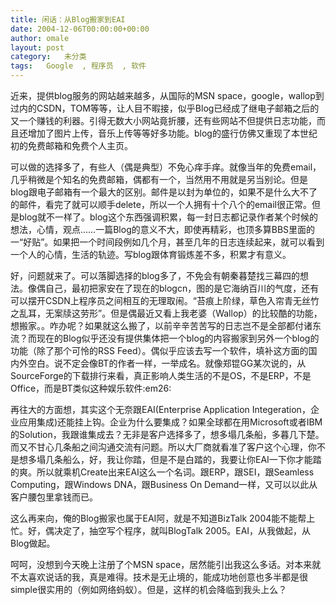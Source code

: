 ```yaml
---
title: 闲话：从Blog搬家到EAI
date: 2004-12-06T00:00:00+00:00
author: omale
layout: post
category:   未分类
tags:   Google  , 程序员  , 软件
---
```

近来，提供blog服务的网站越来越多，从国际的MSN space，google，wallop到过内的CSDN，TOM等等，让人目不暇接，似乎Blog已经成了继电子邮箱之后的又一个赚钱的利器。引得无数大小网站竟折腰，还有些网站不但提供日志功能，而且还增加了图片上传，音乐上传等等好多功能。blog的盛行仿佛又重现了本世纪初的免费邮箱和免费个人主页。

可以做的选择多了，有些人（偶是典型）不免心痒手痒。就像当年的免费email，几乎稍微是个知名的免费邮箱，偶都有一个，当然用不用就是另当别论。但是blog跟电子邮箱有一个最大的区别。邮件是以封为单位的，如果不是什么大不了的邮件，看完了就可以顺手delete，所以一个人拥有十个八个的email很正常。但是blog就不一样了。blog这个东西强调积累，每一封日志都记录作者某个时候的想法，心情，观点……一篇Blog的意义不大，即使再精彩，也顶多算BBS里面的一“好贴”。如果把一个时间段例如几个月，甚至几年的日志连续起来，就可以看到一个人的心情，生活的轨迹。写blog跟体育锻炼差不多，积累才有意义。

好，问题就来了。可以落脚选择的blog多了，不免会有朝秦暮楚找三幕四的想法。像偶自己，最初把家安在了现在的blogcn，图的是它海纳百川的气度，还有可以摆开CSDN上程序员之间相互的无理取闹。“苔痕上阶绿，草色入帘青无丝竹之乱耳，无案牍这劳形”。但是偶最近又看上我老婆（Wallop）的比较酷的功能，想搬家。。咋办呢？如果就这么搬了，以前辛辛苦苦写的日志岂不是全部都付诸东流？而现在的Blog似乎还没有提供集体把一个blog的内容搬家到另外一个blog的功能（除了那个可怜的RSS Feed）。偶似乎应该去写一个软件，填补这方面的国内外空白。说不定会像BT的作者一样，一举成名。就像郑锟GG某次说的，从SourceForge的下载排行来看，真正影响人类生活的不是OS，不是ERP，不是Office，而是BT类似这种娱乐软件:em26:

再往大的方面想，其实这个无奈跟EAI(Enterprise Application Integeration，企业应用集成)还能挂上钩。企业为什么要集成？如果全球都在用Microsoft或者IBM的Solution，我跟谁集成去？无非是客户选择多了，想多塌几条船，多暮几下楚。而又不甘心几条船之间沟通交流有问题。所以大厂商就看准了客户这个心理，你不是想多塌几条船么，好，我让你踏，但是不是白踏的，我要让你EAI一下你才能踏的爽。所以就乘机Create出来EAI这么一个名词。跟ERP，跟SEI，跟Seamless Computing，跟Windows DNA，跟Business On Demand一样，又可以以此从客户腰包里拿钱而已。

这么再来向，俺的Blog搬家也属于EAI阿，就是不知道BizTalk 2004能不能帮上忙。好，偶决定了，抽空写个程序，就叫BlogTalk 2005。EAI，从我做起，从Blog做起。

呵呵，没想到今天晚上注册了个MSN space，居然能引出我这么多话。对本来就不太喜欢说话的我，真是难得。技术是无止境的，能成功地创意也多半都是很simple很实用的（例如网络蚂蚁）。但是，这样的机会降临到我头上么？

<font class=diary_poster>